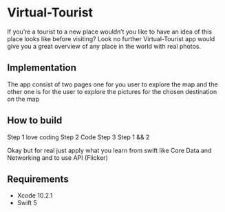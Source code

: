 # Virtual-Tourist

If you’re a tourist to a new place wouldn’t you like to have an idea of this place looks like before visiting? 
Look no further Virtual-Tourist app would give you a great overview of any place in the world with real photos.

## Implementation

The app consist of two pages one for you user to explore the map and the other one is for the user to explore the pictures for the chosen destination on the map 

## How to build

Step 1 love coding 
Step 2 Code 
Step 3 Step 1 && 2 

Okay but for real just apply what you learn from swift like Core Data and Networking and to use API (Flicker)

## Requirements

 - Xcode 10.2.1
 - Swift 5


 
